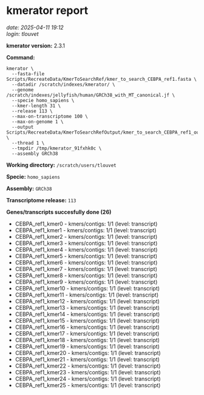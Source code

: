 # kmerator report
*date: 2025-04-11 19:12*  
*login: tlouvet*

**kmerator version:** 2.3.1

**Command:**

```
kmerator \
  --fasta-file Scripts/RecreateData/KmerToSearchRef/kmer_to_search_CEBPA_ref1.fasta \
  --datadir /scratch/indexes/kmerator/ \
  --genome /scratch/indexes/jellyfish/human/GRCh38_with_MT_canonical.jf \
  --specie homo_sapiens \
  --kmer-length 31 \
  --release 113 \
  --max-on-transcriptome 100 \
  --max-on-genome 1 \
  --output Scripts/RecreateData/KmerToSearchRefOutput/kmer_to_search_CEBPA_ref1_output \
  --thread 1 \
  --tmpdir /tmp/kmerator_91fxhk0c \
  --assembly GRCh38
```

**Working directory:** `/scratch/users/tlouvet`

**Specie:** `homo_sapiens`

**Assembly:** `GRCh38`

**Transcriptome release:** `113`

**Genes/transcripts succesfully done (26)**

- CEBPA_ref1_kmer0 - kmers/contigs: 1/1 (level: transcript)
- CEBPA_ref1_kmer1 - kmers/contigs: 1/1 (level: transcript)
- CEBPA_ref1_kmer2 - kmers/contigs: 1/1 (level: transcript)
- CEBPA_ref1_kmer3 - kmers/contigs: 1/1 (level: transcript)
- CEBPA_ref1_kmer4 - kmers/contigs: 1/1 (level: transcript)
- CEBPA_ref1_kmer5 - kmers/contigs: 1/1 (level: transcript)
- CEBPA_ref1_kmer6 - kmers/contigs: 1/1 (level: transcript)
- CEBPA_ref1_kmer7 - kmers/contigs: 1/1 (level: transcript)
- CEBPA_ref1_kmer8 - kmers/contigs: 1/1 (level: transcript)
- CEBPA_ref1_kmer9 - kmers/contigs: 1/1 (level: transcript)
- CEBPA_ref1_kmer10 - kmers/contigs: 1/1 (level: transcript)
- CEBPA_ref1_kmer11 - kmers/contigs: 1/1 (level: transcript)
- CEBPA_ref1_kmer12 - kmers/contigs: 1/1 (level: transcript)
- CEBPA_ref1_kmer13 - kmers/contigs: 1/1 (level: transcript)
- CEBPA_ref1_kmer14 - kmers/contigs: 1/1 (level: transcript)
- CEBPA_ref1_kmer15 - kmers/contigs: 1/1 (level: transcript)
- CEBPA_ref1_kmer16 - kmers/contigs: 1/1 (level: transcript)
- CEBPA_ref1_kmer17 - kmers/contigs: 1/1 (level: transcript)
- CEBPA_ref1_kmer18 - kmers/contigs: 1/1 (level: transcript)
- CEBPA_ref1_kmer19 - kmers/contigs: 1/1 (level: transcript)
- CEBPA_ref1_kmer20 - kmers/contigs: 1/1 (level: transcript)
- CEBPA_ref1_kmer21 - kmers/contigs: 1/1 (level: transcript)
- CEBPA_ref1_kmer22 - kmers/contigs: 1/1 (level: transcript)
- CEBPA_ref1_kmer23 - kmers/contigs: 1/1 (level: transcript)
- CEBPA_ref1_kmer24 - kmers/contigs: 1/1 (level: transcript)
- CEBPA_ref1_kmer25 - kmers/contigs: 1/1 (level: transcript)
